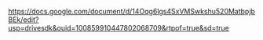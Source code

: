 https://docs.google.com/document/d/14Oqg6lgs4SxVMSwkshu520MatbpjbBEk/edit?usp=drivesdk&ouid=100859910447802068709&rtpof=true&sd=true
